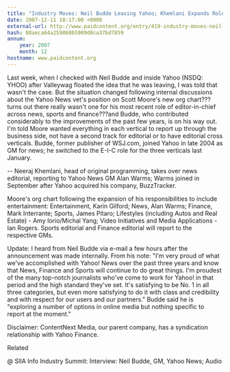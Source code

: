 ```yaml
---
title: "Industry Moves: Neil Budde Leaving Yahoo; Khemlani Expands Role To Include News"
date: 2007-12-11 18:17:00 +0000
external-url: http://www.paidcontent.org/entry/419-industry-moves-neil-budde-leaving-yahoo-khemlani-expands-role-to-includ/
hash: 88aeca64a25986865909d8ca37bd7859
annum:
    year: 2007
    month: 12
hostname: www.paidcontent.org
---
```


Last week, when I checked with Neil Budde and inside Yahoo (NSDQ: YHOO) after Valleywag floated the idea that he was leaving, I was told that wasn't the case. But the situation changed following internal discussions about the Yahoo News vet's position on Scott Moore's new org chart???turns out there really wasn't one for his most recent role of editor-in-chief across news, sports and finance???and Budde, who contributed considerably to the improvements of the past few years, is on his way out. I'm told Moore wanted everything in each vertical to report up through the business side, not have a second track for editorial or to have editorial cross verticals. Budde, former publisher of WSJ.com, joined Yahoo in late 2004 as GM for news; he switched to the E-I-C role for the three verticals last January.



-- Neeraj Khemlani, head of original programming, takes over news editorial, reporting to Yahoo News GM Alan Warms; Warms joined in September after Yahoo acquired his company, BuzzTracker. 


Moore's org chart following the expansion of his responsibilities to include entertainment: Entertainment, Karin Gilford; News, Alan Warms; Finance, Mark Interrante; Sports, James Pitaro; Lifestyles (including Autos and Real Estate) - Amy Iorio/Michal Yang; Video Initiatives and Media Applications - Ian Rogers. Sports editorial and Finance editorial will report to the respective GMs.  


Update: I heard from Neil Budde via e-mail a few hours after the announcement was made internally. From his note: "I'm very proud of what we've accomplished with Yahoo! News over the past three years and know that News, Finance and Sports will continue to do great things. I'm proudest of the many top-notch journalists who've come to work for Yahoo! in that period and the high standard they've set. It's satisfying to be No. 1 in all three categories, but even more satisfying to do it with class and credibility and with respect for our users and our partners." Budde said he is "exploring a number of options in online media but nothing specific to report at the moment."
 
Disclaimer: ContentNext Media, our parent company, has a syndication relationship with Yahoo Finance.

 Related
 
@ SIIA Info Industry Summit: Interview: Neil Budde, GM, Yahoo News; Audio

